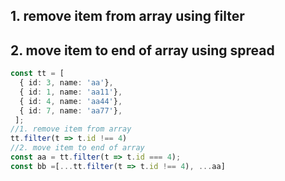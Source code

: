 ## 1. remove item from array using filter
## 2. move item to end of array using spread

```ts
const tt = [
  { id: 3, name: 'aa'},
  { id: 1, name: 'aa11'},
  { id: 4, name: 'aa44'},
  { id: 7, name: 'aa77'},
 ];
//1. remove item from array
tt.filter(t => t.id !== 4)
//2. move item to end of array
const aa = tt.filter(t => t.id === 4);
const bb =[...tt.filter(t => t.id !== 4), ...aa]
```
